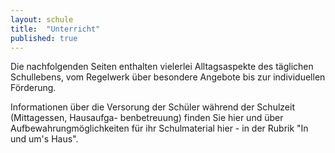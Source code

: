 ```yaml
---
layout: schule
title:  "Unterricht"
published: true
---
```



Die nachfolgenden Seiten enthalten vielerlei Alltagsaspekte des täglichen Schullebens, vom Regelwerk über besondere Angebote bis zur individuellen Förderung. 

Informationen über die Versorung der Schüler während der Schulzeit (Mittagessen, Hausaufga-
benbetreuung) finden Sie hier und über Aufbewahrungmöglichkeiten für ihr Schulmaterial hier - in der Rubrik "In und um's Haus". 

